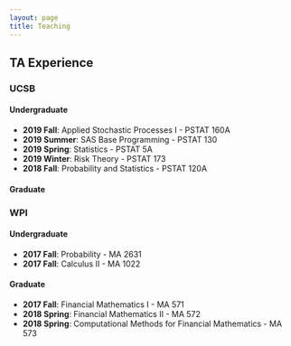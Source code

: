 ```yaml
---
layout: page
title: Teaching
---
```


## TA Experience

### UCSB
#### Undergraduate
* **2019 Fall**: Applied Stochastic Processes I - PSTAT 160A
* **2019 Summer**: SAS Base Programming - PSTAT 130
* **2019 Spring**: Statistics - PSTAT 5A
* **2019 Winter**: Risk Theory - PSTAT 173
* **2018 Fall**: Probability and Statistics - PSTAT 120A


#### Graduate

### WPI
#### Undergraduate
* **2017 Fall**: Probability - MA 2631
* **2017 Fall**: Calculus II - MA 1022

#### Graduate
* **2017 Fall**: Financial Mathematics I - MA 571
* **2018 Spring**: Financial Mathematics II - MA 572
* **2018 Spring**: Computational Methods for Financial Mathematics - MA 573

